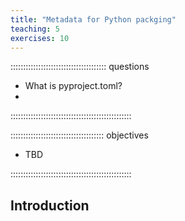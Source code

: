 ```yaml
---
title: "Metadata for Python packging"
teaching: 5
exercises: 10
---
```


:::::::::::::::::::::::::::::::::::::: questions

- What is pyproject.toml?
- 

::::::::::::::::::::::::::::::::::::::::::::::::

::::::::::::::::::::::::::::::::::::: objectives

- TBD

::::::::::::::::::::::::::::::::::::::::::::::::

## Introduction
